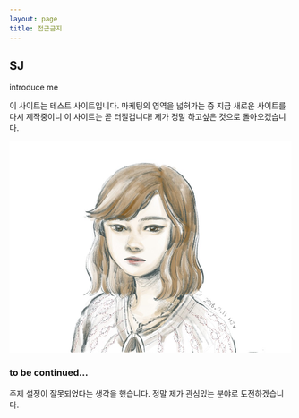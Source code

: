 ```yaml
---
layout: page
title: 접근금지
---
```

## SJ
introduce me

이 사이트는 테스트 사이트입니다.
마케팅의 영역을 넓혀가는 중
지금 새로운 사이트를 다시 제작중이니 이 사이트는 곧 터질겁니다!
제가 정말 하고싶은 것으로 돌아오겠습니다.


![Emerald](img/meillustrator.jpg "Emerald")

### to be continued...

주제 설정이 잘못되었다는 생각을 했습니다.
정말 제가 관심있는 분야로 도전하겠습니다.
